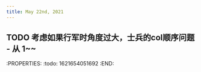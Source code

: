 ```yaml
---
title: May 22nd, 2021
---
```


## TODO 考虑如果行军时角度过大，士兵的col顺序问题 - 从 1~~
:PROPERTIES:
:todo: 1621654051692
:END:
